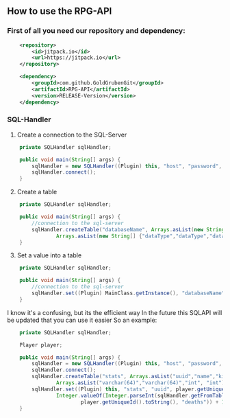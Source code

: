 ## How to use the RPG-API

### First of all you need our repository and dependency:

```xml
    <repository>
        <id>jitpack.io</id>
        <url>https://jitpack.io</url>
    </repository>

    <dependency>
        <groupId>com.github.GoldGrubenGit</groupId>
        <artifactId>RPG-API</artifactId>
        <version>RELEASE-Version</version>
    </dependency>
```

### SQL-Handler

1. Create a connection to the SQL-Server

```java
    private SQLHandler sqlHandler;

    public void main(String[] args) {
        sqlHandler = new SQLHandler((Plugin) this, "host", "password", "user", "database");
        sqlHandler.connect();
    }
```

2. Create a table

```java
    private SQLHandler sqlHandler;

    public void main(String[] args) {
        //connection to the sql-server
        sqlHandler.createTable("databaseName", Arrays.asList(new String[] {"tableNames","tableNames","tableNames","tableNames","tableNames"}), 
                Arrays.asList(new String[] {"dataType","dataType","dataType"}));
    }
```

3. Set a value into a table

```java
    private SQLHandler sqlHandler;

    public void main(String[] args) {
        //connection to the sql-server
        sqlHandler.set((Plugin) MainClass.getInstance(), "databaseName", "tableName", "line", "value", "column");
    }
```

I know it's a confusing, but its the efficient way
In the future this SQLAPI will be updated that you can use it easier
So an example:

```java
    private SQLHandler sqlHandler;

    Player player;

    public void main(String[] args) {
        sqlHandler = new SQLHandler((Plugin) this, "host", "password", "user", "database");
        sqlHandler.connect();
        sqlHandler.createTable("stats", Arrays.asList("uuid","name","kills","deaths"),
                Arrays.asList("varchar(64)","varchar(64)","int", "int"));
        sqlHandler.set((Plugin) this, "stats", "uuid", player.getUniqueId().toString(), 
                Integer.valueOf(Integer.parseInt(sqlHandler.getFromTable("stats", "uuid", 
                        player.getUniqueId().toString(), "deaths")) + 1), "deaths");
    }
```

